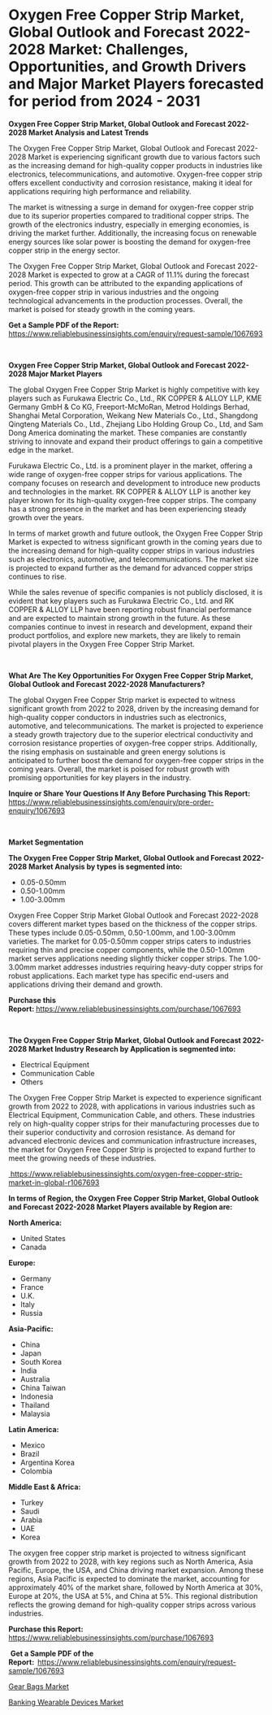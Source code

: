 <p><h1>Oxygen Free Copper Strip Market, Global Outlook and Forecast 2022-2028 Market: Challenges, Opportunities, and Growth Drivers and Major Market Players forecasted for period from 2024 - 2031</h1></p><p><strong>Oxygen Free Copper Strip Market, Global Outlook and Forecast 2022-2028 Market Analysis and Latest Trends</strong></p>
<p><p>The Oxygen Free Copper Strip Market, Global Outlook and Forecast 2022-2028 Market is experiencing significant growth due to various factors such as the increasing demand for high-quality copper products in industries like electronics, telecommunications, and automotive. Oxygen-free copper strip offers excellent conductivity and corrosion resistance, making it ideal for applications requiring high performance and reliability.</p><p>The market is witnessing a surge in demand for oxygen-free copper strip due to its superior properties compared to traditional copper strips. The growth of the electronics industry, especially in emerging economies, is driving the market further. Additionally, the increasing focus on renewable energy sources like solar power is boosting the demand for oxygen-free copper strip in the energy sector.</p><p>The Oxygen Free Copper Strip Market, Global Outlook and Forecast 2022-2028 Market is expected to grow at a CAGR of 11.1% during the forecast period. This growth can be attributed to the expanding applications of oxygen-free copper strip in various industries and the ongoing technological advancements in the production processes. Overall, the market is poised for steady growth in the coming years.</p></p>
<p><strong>Get a Sample PDF of the Report:&nbsp;</strong> <a href="https://www.reliablebusinessinsights.com/enquiry/request-sample/1067693">https://www.reliablebusinessinsights.com/enquiry/request-sample/1067693</a></p>
<p>&nbsp;</p>
<p><strong>Oxygen Free Copper Strip Market, Global Outlook and Forecast 2022-2028 Major Market Players</strong></p>
<p><p>The global Oxygen Free Copper Strip Market is highly competitive with key players such as Furukawa Electric Co., Ltd., RK COPPER & ALLOY LLP, KME Germany GmbH & Co KG, Freeport-McMoRan, Metrod Holdings Berhad, Shanghai Metal Corporation, Weikang New Materials Co., Ltd., Shangdong Qingteng Materials Co., Ltd., Zhejiang Libo Holding Group Co., Ltd, and Sam Dong America dominating the market. These companies are constantly striving to innovate and expand their product offerings to gain a competitive edge in the market.</p><p>Furukawa Electric Co., Ltd. is a prominent player in the market, offering a wide range of oxygen-free copper strips for various applications. The company focuses on research and development to introduce new products and technologies in the market. RK COPPER & ALLOY LLP is another key player known for its high-quality oxygen-free copper strips. The company has a strong presence in the market and has been experiencing steady growth over the years.</p><p>In terms of market growth and future outlook, the Oxygen Free Copper Strip Market is expected to witness significant growth in the coming years due to the increasing demand for high-quality copper strips in various industries such as electronics, automotive, and telecommunications. The market size is projected to expand further as the demand for advanced copper strips continues to rise.</p><p>While the sales revenue of specific companies is not publicly disclosed, it is evident that key players such as Furukawa Electric Co., Ltd. and RK COPPER & ALLOY LLP have been reporting robust financial performance and are expected to maintain strong growth in the future. As these companies continue to invest in research and development, expand their product portfolios, and explore new markets, they are likely to remain pivotal players in the Oxygen Free Copper Strip Market.</p></p>
<p>&nbsp;</p>
<p><strong>What Are The Key Opportunities For Oxygen Free Copper Strip Market, Global Outlook and Forecast 2022-2028 Manufacturers?</strong></p>
<p><p>The global Oxygen Free Copper Strip market is expected to witness significant growth from 2022 to 2028, driven by the increasing demand for high-quality copper conductors in industries such as electronics, automotive, and telecommunications. The market is projected to experience a steady growth trajectory due to the superior electrical conductivity and corrosion resistance properties of oxygen-free copper strips. Additionally, the rising emphasis on sustainable and green energy solutions is anticipated to further boost the demand for oxygen-free copper strips in the coming years. Overall, the market is poised for robust growth with promising opportunities for key players in the industry.</p></p>
<p><strong>Inquire or Share Your Questions If Any Before Purchasing This Report:</strong> <a href="https://www.reliablebusinessinsights.com/enquiry/pre-order-enquiry/1067693">https://www.reliablebusinessinsights.com/enquiry/pre-order-enquiry/1067693</a></p>
<p>&nbsp;</p>
<p><strong>Market Segmentation</strong></p>
<p><strong>The Oxygen Free Copper Strip Market, Global Outlook and Forecast 2022-2028 Market Analysis by types is segmented into:</strong></p>
<p><ul><li>0.05-0.50mm</li><li>0.50-1.00mm</li><li>1.00-3.00mm</li></ul></p>
<p><p>Oxygen Free Copper Strip Market Global Outlook and Forecast 2022-2028 covers different market types based on the thickness of the copper strips. These types include 0.05-0.50mm, 0.50-1.00mm, and 1.00-3.00mm varieties. The market for 0.05-0.50mm copper strips caters to industries requiring thin and precise copper components, while the 0.50-1.00mm market serves applications needing slightly thicker copper strips. The 1.00-3.00mm market addresses industries requiring heavy-duty copper strips for robust applications. Each market type has specific end-users and applications driving their demand and growth.</p></p>
<p><strong>Purchase this Report:&nbsp;</strong><a href="https://www.reliablebusinessinsights.com/purchase/1067693">https://www.reliablebusinessinsights.com/purchase/1067693</a></p>
<p>&nbsp;</p>
<p><strong>The Oxygen Free Copper Strip Market, Global Outlook and Forecast 2022-2028 Market Industry Research by Application is segmented into:</strong></p>
<p><ul><li>Electrical Equipment</li><li>Communication Cable</li><li>Others</li></ul></p>
<p><p>The Oxygen Free Copper Strip Market is expected to experience significant growth from 2022 to 2028, with applications in various industries such as Electrical Equipment, Communication Cable, and others. These industries rely on high-quality copper strips for their manufacturing processes due to their superior conductivity and corrosion resistance. As demand for advanced electronic devices and communication infrastructure increases, the market for Oxygen Free Copper Strip is projected to expand further to meet the growing needs of these industries.</p></p>
<p><a href="https://www.reliablebusinessinsights.com/oxygen-free-copper-strip-market-in-global-r1067693">&nbsp;https://www.reliablebusinessinsights.com/oxygen-free-copper-strip-market-in-global-r1067693</a></p>
<p><strong>In terms of Region, the Oxygen Free Copper Strip Market, Global Outlook and Forecast 2022-2028 Market Players available by Region are:</strong></p>
<p>
    <p> <strong> North America: </strong>
        <ul>
            <li>United States</li>
            <li>Canada</li>
        </ul>
        </p> 
    <p> <strong> Europe: </strong>
        <ul>
            <li>Germany</li>
            <li>France</li>
            <li>U.K.</li>
            <li>Italy</li>
            <li>Russia</li>
        </ul>
        </p> 
    <p> <strong> Asia-Pacific: </strong>
        <ul>
            <li>China</li>
            <li>Japan</li>
            <li>South Korea</li>
            <li>India</li>
            <li>Australia</li>
            <li>China Taiwan</li>
            <li>Indonesia</li>
            <li>Thailand</li>
            <li>Malaysia</li>
        </ul>
        </p> 
    <p> <strong> Latin America: </strong>
        <ul>
            <li>Mexico</li>
            <li>Brazil</li>
            <li>Argentina Korea</li>
            <li>Colombia</li>
        </ul>
        </p> 
    <p> <strong> Middle East & Africa: </strong>
        <ul>
            <li>Turkey</li>
            <li>Saudi</li>
            <li>Arabia</li>
            <li>UAE</li>
            <li>Korea</li>
        </ul>
    </p>
    </p>
<p><p>The oxygen free copper strip market is projected to witness significant growth from 2022 to 2028, with key regions such as North America, Asia Pacific, Europe, the USA, and China driving market expansion. Among these regions, Asia Pacific is expected to dominate the market, accounting for approximately 40% of the market share, followed by North America at 30%, Europe at 20%, the USA at 5%, and China at 5%. This regional distribution reflects the growing demand for high-quality copper strips across various industries.</p></p>
<p><strong>Purchase this Report: </strong><a href="https://www.reliablebusinessinsights.com/purchase/1067693">https://www.reliablebusinessinsights.com/purchase/1067693</a></p>
<p>&nbsp;<strong>Get a Sample PDF of the Report:&nbsp;&nbsp;</strong><a href="https://www.reliablebusinessinsights.com/enquiry/request-sample/1067693">https://www.reliablebusinessinsights.com/enquiry/request-sample/1067693</a></p>
<p><strong></strong></p>
<p><p><a href="https://view.publitas.com/reportprime-1/gear-bags-market-comprehensive-assessment-by-type-application-and-geography/">Gear Bags Market</a></p><p><a href="https://view.publitas.com/reportprime-1/banking-wearable-devices-market-competitive-analysis-market-trends-and-forecast-to-2031/">Banking Wearable Devices Market</a></p></p>
